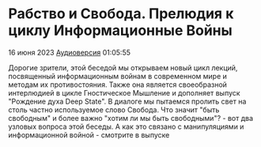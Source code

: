 # Рабство и Свобода. Прелюдия к циклу Информационные Войны

16 июня 2023 [Аудиоверсия](https://e.pcloud.link/publink/show?code=XZGnJdZrXkCaw4fgFYa0yLr4nvtuFwn87yk) 01:05:55

Дорогие зрители, этой беседой мы открываем новый цикл лекций, посвященный информационным войнам в современном мире и методам их противостояния.
Также она является своеобразной интерлюдией в цикле Гностическое Мышление и дополняет выпуск "Рождение духа Deep State".
В диалоге мы пытаемся пролить свет на столь частно используемое слово Свобода.
Что значит "быть свободным" и более важно "хотим ли мы быть свободными"?  - вот два узловых вопроса этой беседы.
А как это связано с манипуляциями и информационной войной - смотрите в выпуске
